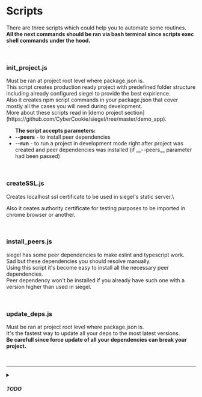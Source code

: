 <h1>Scripts</h1>

<p>
    There are three scripts which could help you to automate some routines.<br/>
    <b>All the next commands should be ran via bash terminal since scripts exec shell commands under the hood.</b>
</p>


<br />
<h3>init_project.js</h3>

<p>
    Must be ran at project root level where package.json is.<br/>
    This script creates production ready project with predefined folder structure including already configured siegel to provide the best expirience.<br />
    Also it creates npm script commands in your package.json that cover mostly all the cases you will need during development.<br />
    More about these scripts read in [demo project section](https://github.com/CyberCookie/siegel/tree/master/demo_app).
</p>

<ul>
    <b>The script accepts parameters:</b>
    <li>
        <b>--peers</b> - to install peer dependencies
    </li>
    <li>
        <b>--run</b> - to run a project in development mode right after project was created and peer dependencies was installed (if __--peers__ parameter had been passed)
    </li>
</ul>


<br />
<h3>createSSL.js</h3>
Creates localhost ssl certificate to be used in siegel's static server.\

Also it ceates authority certificate for testing purposes to be imported in chrome browser or another.


<br />
<h3>install_peers.js</h3>
<p>
    siegel has some peer dependencies to make eslint and typescript work.<br />
    Sad but these dependencies you should resolve manually.<br />
    Using this script it's become easy to install all the necessary peer dependencies.<br/>
    Peer dependency won't be installed if you already have such one with a version higher than used in siegel.
</p>


<br />
<h3>update_deps.js</h3>
<p>
    Must be ran at project root level where package.json is.<br/>
    It's the fastest way to update all your deps to the most latest versions.<br />
    <b>Be carefull since force update of all your dependencies can break your project.</b>
</p>

<br /><hr />
<details>
    <summary><h5>TODO</h5></summary>
    <ul>
        <li>Single command with subcommands</li>
        <li>Move to .bin</li>
        <li>Replace bash commands with node solutions</li>
    </ul>
</details>